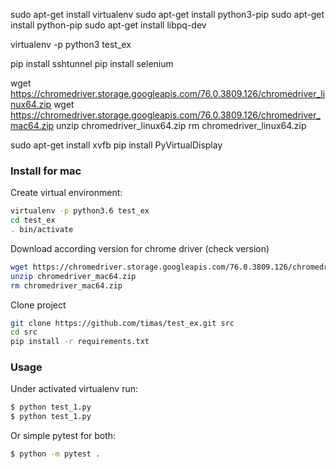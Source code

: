 

sudo apt-get install virtualenv
sudo apt-get install python3-pip
sudo apt-get install python-pip
sudo apt-get install libpq-dev


virtualenv -p python3 test_ex


pip install sshtunnel
pip install selenium

wget https://chromedriver.storage.googleapis.com/76.0.3809.126/chromedriver_linux64.zip
wget https://chromedriver.storage.googleapis.com/76.0.3809.126/chromedriver_mac64.zip
unzip chromedriver_linux64.zip
rm chromedriver_linux64.zip

sudo apt-get install xvfb
pip install PyVirtualDisplay




### Install for mac
Create virtual environment:
```sh
virtualenv -p python3.6 test_ex
cd test_ex
. bin/activate
```
Download according version for chrome driver (check version)
```sh
wget https://chromedriver.storage.googleapis.com/76.0.3809.126/chromedriver_mac64.zip
unzip chromedriver_mac64.zip
rm chromedriver_mac64.zip
```
Clone project
```sh
git clone https://github.com/timas/test_ex.git src
cd src
pip install -r requirements.txt
```


### Usage
Under activated virtualenv run:
```sh
$ python test_1.py
$ python test_1.py
```
Or simple pytest for both:
```sh
$ python -m pytest .
```